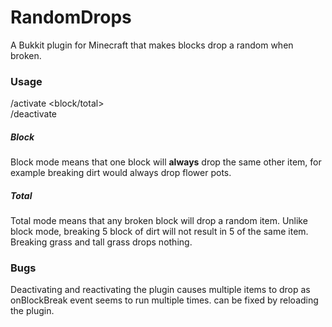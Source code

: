 # RandomDrops

A Bukkit plugin for Minecraft that makes blocks drop a random when broken.

### Usage

/activate <block/total>\
/deactivate

##### Block

Block mode means that one block will **always** drop the same other item, for example breaking dirt would always drop flower pots.

##### Total

Total mode means that any broken block will drop a random item. Unlike block mode, breaking 5 block of dirt will not result in 5 of the same item.\
Breaking grass and tall grass drops nothing.

### Bugs

Deactivating and reactivating the plugin causes multiple items to drop as onBlockBreak event seems to run multiple times. can be fixed by reloading the plugin.
